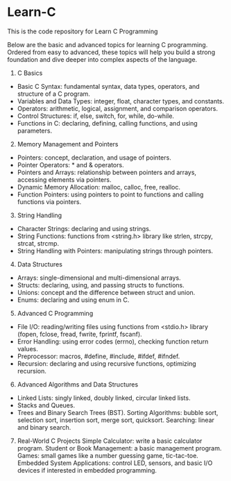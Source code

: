 # Learn-C
This is the code repository for Learn C Programming

Below are the basic and advanced topics for learning C programming. Ordered from easy to advanced, these topics will help you build a strong foundation and dive deeper into complex aspects of the language.

1. C Basics
* Basic C Syntax: fundamental syntax, data types, operators, and structure of a C program.
* Variables and Data Types: integer, float, character types, and constants.
* Operators: arithmetic, logical, assignment, and comparison operators.
* Control Structures: if, else, switch, for, while, do-while.
* Functions in C: declaring, defining, calling functions, and using parameters.
2. Memory Management and Pointers
* Pointers: concept, declaration, and usage of pointers.
* Pointer Operators: * and & operators.
* Pointers and Arrays: relationship between pointers and arrays, accessing elements via pointers.
* Dynamic Memory Allocation: malloc, calloc, free, realloc.
* Function Pointers: using pointers to point to functions and calling functions via pointers.
3. String Handling
* Character Strings: declaring and using strings.
* String Functions: functions from <string.h> library like strlen, strcpy, strcat, strcmp.
* String Handling with Pointers: manipulating strings through pointers.
4. Data Structures
* Arrays: single-dimensional and multi-dimensional arrays.
* Structs: declaring, using, and passing structs to functions.
* Unions: concept and the difference between struct and union.
* Enums: declaring and using enum in C.
5. Advanced C Programming
* File I/O: reading/writing files using functions from <stdio.h> library (fopen, fclose, fread, fwrite, fprintf, fscanf).
* Error Handling: using error codes (errno), checking function return values.
* Preprocessor: macros, #define, #include, #ifdef, #ifndef.
* Recursion: declaring and using recursive functions, optimizing recursion.
6. Advanced Algorithms and Data Structures
* Linked Lists: singly linked, doubly linked, circular linked lists.
* Stacks and Queues.
* Trees and Binary Search Trees (BST).
Sorting Algorithms: bubble sort, selection sort, insertion sort, merge sort, quicksort.
Searching: linear and binary search.
7. Real-World C Projects
Simple Calculator: write a basic calculator program.
Student or Book Management: a basic management program.
Games: small games like a number guessing game, tic-tac-toe.
Embedded System Applications: control LED, sensors, and basic I/O devices if interested in embedded programming.
